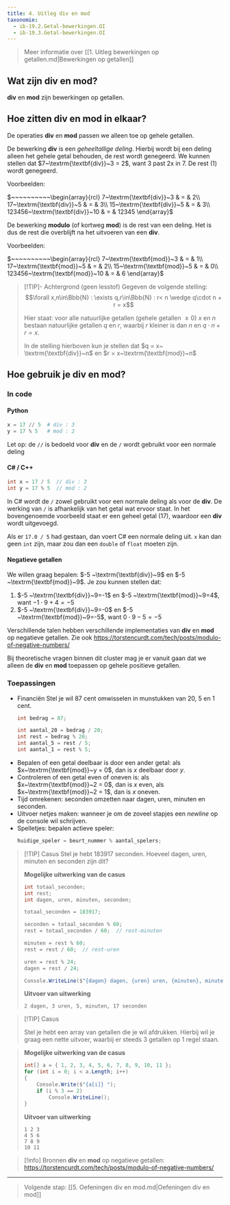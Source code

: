 ```yaml
---
title: 4. Uitleg div en mod
taxonomie:
  - ib-19.2.Getal-bewerkingen.OI
  - ib-19.3.Getal-bewerkingen.OI
---
```


> Meer informatie over [[1. Uitleg bewerkingen op getallen.md|Bewerkingen op getallen]]

## Wat zijn div en mod?

**div** en **mod** zijn bewerkingen op getallen.

## Hoe zitten div en mod in elkaar?

De operaties **div** en **mod** passen we alleen toe op gehele getallen.

De bewerking **div** is een *geheeltallige deling*. Hierbij wordt bij een
deling alleen het gehele getal behouden, de rest wordt genegeerd. We
kunnen stellen dat $7~\textrm{\textbf{div}}~3 = 2$, want 3 past 2x in
7. De rest (1) wordt genegeerd.

Voorbeelden:

$~~~~~~~~~~\begin{array}{rcl}
7~\textrm{\textbf{div}}~3 & = & 2\\
17~\textrm{\textbf{div}}~5 & = & 3\\
15~\textrm{\textbf{div}}~5 & = & 3\\
123456~\textrm{\textbf{div}}~10 & = & 12345
\end{array}$

De bewerking **modulo** (of kortweg **mod**) is de rest van een
deling. Het is dus de rest die overblijft na het uitvoeren van een
**div**.

Voorbeelden:

$~~~~~~~~~~\begin{array}{rcl}
7~\textrm{\textbf{mod}}~3 & = & 1\\
17~\textrm{\textbf{mod}}~5 & = & 2\\
15~\textrm{\textbf{mod}}~5 & = & 0\\
123456~\textrm{\textbf{mod}}~10 & = & 6
\end{array}$

> [!TIP]- Achtergrond (geen lesstof)
> Gegeven de volgende stelling:
> $$\forall x,n\in\Bbb{N} : \exists q,r\in\Bbb{N} : r< n \wedge q\cdot n + r = x$$
> 
> Hier staat: voor alle natuurlijke getallen (gehele getallen $\geq0$)
> $x$ en $n$ bestaan natuurlijke getallen $q$ en $r$, waarbij $r$
> kleiner is dan $n$ en $q\cdot n + r = x$.
> 
> In de stelling hierboven kun je stellen dat $q = x~
> \textrm{\textbf{div}}~n$ en $r = x~\textrm{\textbf{mod}}~n$ 

## Hoe gebruik je div en mod?

### In code

#### Python

```python
x = 17 // 5  # div : 3
y = 17 % 5   # mod : 2
```

Let op: de `//` is bedoeld voor **div** en de `/` wordt gebruikt voor
een normale deling

#### C# / C++

```csharp
int x = 17 / 5  // div : 3
int y = 17 % 5  // mod : 2
```

In C# wordt de `/` zowel gebruikt voor een normale deling als voor de
**div**. De werking van `/` is afhankelijk van het getal wat ervoor
staat. In het bovengenoemde voorbeeld staat er een geheel getal (17),
waardoor een **div** wordt uitgevoegd.

Als er `17.0 / 5` had gestaan, dan voert C# een normale deling uit.
`x` kan dan geen `int` zijn, maar zou dan een `double` of `float`
moeten zijn.

#### Negatieve getallen

We willen graag bepalen: $-5 ~\textrm{\textbf{div}}~9$ en $-5
~\textrm{\textbf{mod}}~9$. Je zou kunnen stellen dat:
1. $-5 ~\textrm{\textbf{div}}~9=-1$ en $-5
~\textrm{\textbf{mod}}~9=4$, want $-1 \cdot 9 + 4 = -5$
1. $-5 ~\textrm{\textbf{div}}~9=-0$ en $-5
~\textrm{\textbf{mod}}~9=-5$, want $0 \cdot 9 -5 = -5$

Verschillende talen hebben verschillende implementaties van **div** en
**mod** op negatieve getallen. Zie ook
https://torstencurdt.com/tech/posts/modulo-of-negative-numbers/ 

Bij theoretische vragen binnen dit cluster mag je er vanuit gaan dat
we alleen de **div** en **mod** toepassen op gehele positieve
getallen.

### Toepassingen

- Financiën
  Stel je wil 87 cent omwisselen in munstukken van 20, 5 en 1 cent.
  ```csharp
  int bedrag = 87;

  int aantal_20 = bedrag / 20;
  int rest = bedrag % 20;
  int aantal_5 = rest / 5;
  int aantal_1 = rest % 5;
  ```
- Bepalen of een getal deelbaar is door een ander getal: als
  $x~\textrm{\textbf{mod}}~y = 0$, dan is $x$ deelbaar door $y$.
- Controleren of een getal even of oneven is: als
  $x~\textrm{\textbf{mod}}~2 = 0$, dan is $x$ even, als
  $x~\textrm{\textbf{mod}}~2 = 1$, dan is $x$ oneven.
- Tijd omrekenen: seconden omzetten naar dagen, uren, minuten en seconden.
- Uitvoer netjes maken: wanneer je om de zoveel stapjes een *newline* op de console wil schrijven.
- Spelletjes: bepalen actieve speler:
  ```csharp
  huidige_speler = beurt_nummer % aantal_spelers;
  ```

> [!TIP] Casus
> Stel je hebt 183917 seconden. Hoeveel dagen, uren, minuten en seconden zijn dit?
> 
> **Mogelijke uitwerking van de casus**
> ```csharp
> int totaal_seconden;
> int rest;
> int dagen, uren, minuten, seconden;
>
> totaal_seconden = 183917;
>
> seconden = totaal_seconden % 60;
> rest = totaal_seconden / 60;  // rest-minuten
>
> minuten = rest % 60;
> rest = rest / 60;  // rest-uren
>
> uren = rest % 24;
> dagen = rest / 24;
>
> Console.WriteLine($"{dagen} dagen, {uren} uren, {minuten}, minuten, {seconden} seconden");
> ```
> **Uitvoer van uitwerking**
> ```
> 2 dagen, 3 uren, 5, minuten, 17 seconden
> ```

> [!TIP] Casus
> 
> Stel je hebt een array van getallen die je wil afdrukken. Hierbij
> wil je graag een nette uitvoer, waarbij er steeds 3 getallen op 1
> regel staan.
  
> **Mogelijke uitwerking van de casus**
> ```csharp
> int[] a = { 1, 2, 3, 4, 5, 6, 7, 8, 9, 10, 11 };
> for (int i = 0; i < a.Length; i++)
> {
>     Console.Write($"{a[i]} ");
>     if (i % 3 == 2)
>         Console.WriteLine();
> }
> ```
> **Uitvoer van uitwerking**
> ```
> 1 2 3
> 4 5 6
> 7 8 9
> 10 11
> ```

> [!info] Bronnen
> **div** en **mod** op negatieve getallen: https://torstencurdt.com/tech/posts/modulo-of-negative-numbers/ 

---

> Volgende stap: [[5. Oefeningen div en mod.md|Oefeningen div en mod]]
